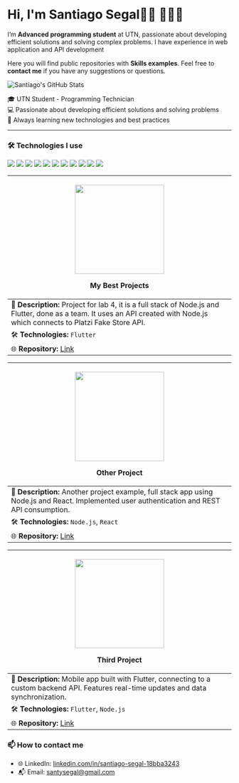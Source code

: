 <h1>Hi, I'm Santiago Segal👋🏽 👨🏽‍💻</h1>
<p>I’m <strong>Advanced programming student</strong> at UTN, passionate about developing efficient solutions and solving complex problems. I have experience in web application and API development</p>

<p>Here you will find public repositories with <strong>Skills examples</strong>. Feel free to <strong>contact me</strong> if you have any suggestions or questions.</p>



<img alt="Santiago's GitHub Stats" src="https://github-readme-stats.vercel.app/api?username=Santucho12&amp;show_icons=true&amp;include_all_commits=true&amp;count_private=true&amp;bg_color=ffffff&amp;title_color=3399ff&amp;text_color=242424ff&amp;icon_color=3455ccff&amp;ring_color=3399ff">


<p>
🎓 UTN Student - Programming Technician<br>
💻 Passionate about developing efficient solutions and solving problems<br>
🚀 Always learning new technologies and best practices
</p>

---

### 🛠️ Technologies I use
<p align="left">
  <img src="https://img.shields.io/badge/-C%23-239120?style=flat&logo=c-sharp&logoColor=white" />
  <img src="https://img.shields.io/badge/-.NET-512BD4?style=flat&logo=dotnet&logoColor=white" />
  <img src="https://img.shields.io/badge/-ASP.NET-512BD4?style=flat&logo=dotnet&logoColor=white" />
  <img src="https://img.shields.io/badge/-ADO.NET-512BD4?style=flat&logo=dotnet&logoColor=white" />
  <img src="https://img.shields.io/badge/-Entity%20Framework-6DB33F?style=flat&logo=.net&logoColor=white" />
  <img src="https://img.shields.io/badge/-SQL-4479A1?style=flat&logo=postgresql&logoColor=white" />
  <img src="https://img.shields.io/badge/-MongoDB-47A248?style=flat&logo=mongodb&logoColor=white" />
  <img src="https://img.shields.io/badge/-Python-3776AB?style=flat&logo=python&logoColor=white" />
  <img src="https://img.shields.io/badge/-xUnit-02569B?style=flat&logo=xunit&logoColor=white" />
  <img src="https://img.shields.io/badge/-Docker-2496ED?style=flat&logo=docker&logoColor=white" />
  <img src="https://img.shields.io/badge/-JWT-000000?style=flat&logo=jsonwebtokens&logoColor=white" />
</p>


| <p align="center"> <img src="./images/flutterproject.png" width="200" > <p>**My Best Projects** |
|------------------------------------------------------------------------------|
| 🔹 **Description:** Project for lab 4, it is a full stack of Node.js and Flutter, done as a team. It uses an API created with Node.js which connects to Platzi Fake Store API. |
| 🛠️ **Technologies:** `Flutter` |
| 🌐 **Repository:** [Link](https://github.com/Santucho12/Proyecto-SupportWebb-.Net.git) |

| <p align="center"> <img src="./images/flutterproject2.png" width="200" > <p>**Other Project** |
|------------------------------------------------------------------------------|
| 🔹 **Description:** Another project example, full stack app using Node.js and React. Implemented user authentication and REST API consumption. |
| 🛠️ **Technologies:** `Node.js`, `React` |
| 🌐 **Repository:** [Link](https://github.com/Santucho12/AnotherProject.git) |

| <p align="center"> <img src="./images/flutterproject3.png" width="200" > <p>**Third Project** |
|------------------------------------------------------------------------------|
| 🔹 **Description:** Mobile app built with Flutter, connecting to a custom backend API. Features real-time updates and data synchronization. |
| 🛠️ **Technologies:** `Flutter`, `Node.js` |
| 🌐 **Repository:** [Link](https://github.com/Santucho12/ThirdProject.git) |


### 📫 How to contact me
- 🌐 LinkedIn: [linkedin.com/in/santiago-segal-18bba3243](https://linkedin.com/in/santiago-segal-18bba3243)
- 📬 Email: santysegal@gmail.com
